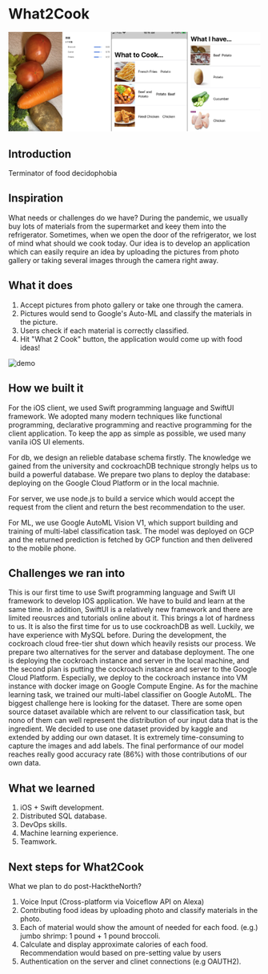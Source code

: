 # What2Cook

![alt](SampleImage/cover.jpg)

## Introduction ##
Terminator of food decidophobia

## Inspiration ##
What needs or challenges do we have?
During the pandemic, we usually buy lots of materials from the supermarket and keey them into the refrigerator. Sometimes, when we open the door of the refrigerator, we lost of mind what should we cook today. Our idea is to develop an application which can easily require an idea by uploading the pictures from photo gallery or taking several images through the camera right away. 

## What it does ##
1. Accept pictures from photo gallery or take one through the camera.
2. Pictures would send to Google's Auto-ML and classify the materials in the picture.
3. Users check if each material is correctly classified.
4. Hit "What 2 Cook" button, the application would come up with food ideas!

![demo](SampleImage/What2CookGif.gif)

## How we built it ##
For the iOS client, we used Swift programming language and SwiftUI framework. We adopted many modern techniques like functional programming, declarative programming and reactive programming for the client application. To keep the app as simple as possible, we used many vanila iOS UI elements.

For db, we design an relieble database schema firstly. The knowledge we gained from the university and cockroachDB technique strongly helps us to build a powerful database. We prepare two plans to deploy the database: deploying on the Google Cloud Platform or in the local machnie.

For server, we use node.js to build a service which would accept the request from the client and return the best recommendation to the user.

For ML, we use Google AutoML Vision V1, which support building and training of multi-label classification task. The model was deployed on GCP and the returned prediction is fetched by GCP function and then delivered to the mobile phone.

## Challenges we ran into ##
This is our first time to use Swift programming language and Swift UI framework to develop IOS application. We have to build and learn at the same time. In addition, SwiftUI is a relatively new framework and there are limited reousrces and tutorials online about it. This brings a lot of hardness to us. It is also the first time for us to use cockroachDB as well. Luckily, we have experience with MySQL before. During the development, the cockroach cloud free-tier shut down which heavily resists our process. We prepare two alternatives for the server and database deployment. The one is deploying the cockroach instance and server in the local machine, and the second plan is putting the cockroach instance and server to the Google Cloud Platform. Especially, we deploy to the cockroach instance into VM instance with docker image on Google Compute Engine. As for the machine learning task, we trained our multi-label classifier on Google AutoML. The biggest challenge here is looking for the dataset. There are some open source dataset available which are relvent to our classification task, but nono of them can well represent the distribution of our input data that is the ingredient. We decided to use one dataset provided by kaggle and extended by adding our own dataset. It is extremely time-consuming to capture the images and add labels. The final performance of our model reaches really good accuracy rate (86%) with those contributions of our own data.

## What we learned ##
1. iOS + Swift development.
2. Distributed SQL database.
3. DevOps skills.
4. Machine learning experience.
5. Teamwork.


## Next steps for What2Cook ##
What we plan to do post-HacktheNorth?
1. Voice Input (Cross-platform via Voiceflow API on Alexa)
2. Contributing food ideas by uploading photo and classify materials in the photo. 
3. Each of material would show the amount of needed for each food. (e.g.) jumbo shrimp: 1 pound + 1 pound broccoli.
4. Calculate and display approximate calories of each food. Recommendation would based on pre-setting value by users
5. Authentication on the server and clinet connections (e.g OAUTH2).